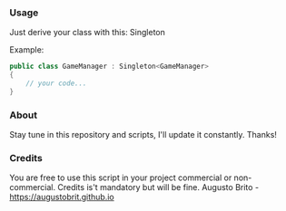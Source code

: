 ### Usage
Just derive your class with this: Singleton<YOURCLASS>

Example: 

```csharp
public class GameManager : Singleton<GameManager>
{
	// your code...	
}
```

### About
Stay tune in this repository and scripts, I'll update it constantly. Thanks! 

### Credits
You are free to use this script in your project commercial or non-commercial. Credits is't mandatory but will be fine.
Augusto Brito - https://augustobrit.github.io
